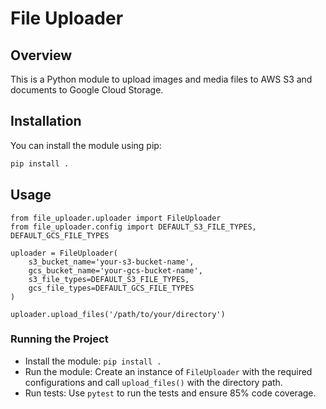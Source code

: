 # File Uploader

## Overview

This is a Python module to upload images and media files to AWS S3 and documents to Google Cloud Storage. 

## Installation

You can install the module using pip:

```bash
pip install .
```

## Usage

```
from file_uploader.uploader import FileUploader
from file_uploader.config import DEFAULT_S3_FILE_TYPES, DEFAULT_GCS_FILE_TYPES

uploader = FileUploader(
    s3_bucket_name='your-s3-bucket-name',
    gcs_bucket_name='your-gcs-bucket-name',
    s3_file_types=DEFAULT_S3_FILE_TYPES,
    gcs_file_types=DEFAULT_GCS_FILE_TYPES
)

uploader.upload_files('/path/to/your/directory')
```


### Running the Project

- Install the module: `pip install .`
- Run the module: Create an instance of `FileUploader` with the required configurations and call `upload_files()` with the directory path.
- Run tests: Use `pytest` to run the tests and ensure 85% code coverage.
